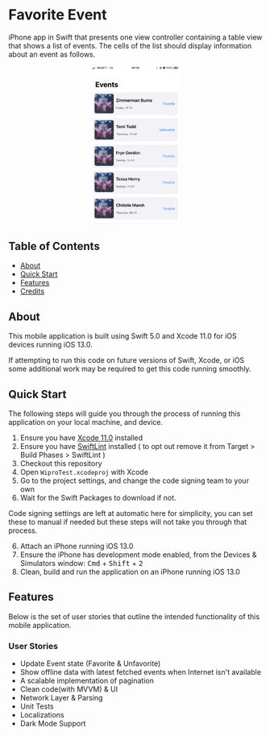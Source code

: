 # Favorite Event

iPhone app in Swift that presents one view controller containing a table view that shows a list of events. The cells of the list should display information about an event as follows.

<p align="center">
  <img width=35% src="https://github.com/AjayOdedara/FavoriteApp/blob/main/eventPage.png" />
</p>

## Table of Contents

- [About](#about)
- [Quick Start](#quick-start)
- [Features](#features)
- [Credits](#credits)
## About

This mobile application is built using Swift 5.0 and Xcode 11.0 for iOS devices running iOS 13.0.

If attempting to run this code on future versions of Swift, Xcode, or iOS some additional work may be required to get this code running smoothly.

## Quick Start

The following steps will guide you through the process of running this application on your local machine, and device.

1. Ensure you have [Xcode 11.0](https://developer.apple.com/download/) installed
2. Ensure you have [SwiftLint](https://github.com/realm/SwiftLint) installed ( to opt out remove it from Target > Build Phases > SwiftLint )
3. Checkout this repository
4. Open `WiproTest.xcodeproj` with Xcode
5. Go to the project settings, and change the code signing team to your own
6. Wait for the Swift Packages to download if not.

Code signing settings are left at automatic here for simplicity, you can set these to manual if needed but these steps will not take you through that process.

6. Attach an iPhone running iOS 13.0
7. Ensure the iPhone has development mode enabled, from the Devices & Simulators window: <kbd>Cmd</kbd> + <kbd>Shift</kbd> + <kbd>2</kbd>
8. Clean, build and run the application on an iPhone running iOS 13.0

## Features

Below is the set of user stories that outline the intended functionality of this mobile application.

### User Stories
- Update Event state (Favorite & Unfavorite)
- Show offline data with latest fetched events when Internet isn't available 
- A scalable implementation of pagination
- Clean code(with MVVM) & UI 
- Network Layer & Parsing
- Unit Tests
- Localizations
- Dark Mode Support
